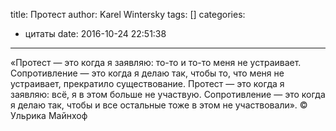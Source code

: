 title: Протест
author: Karel Wintersky
tags: []
categories:
  - цитаты
date: 2016-10-24 22:51:38
---
«Протест — это когда я заявляю: то-то и то-то меня не устраивает.
Сопротивление — это когда я делаю так, чтобы то, что меня не устраивает, прекратило существование.
Протест — это когда я заявляю: всё, я в этом больше не участвую.
Сопротивление — это когда я делаю так, чтобы и все остальные тоже в этом не участвовали».
© Ульрика Майнхоф